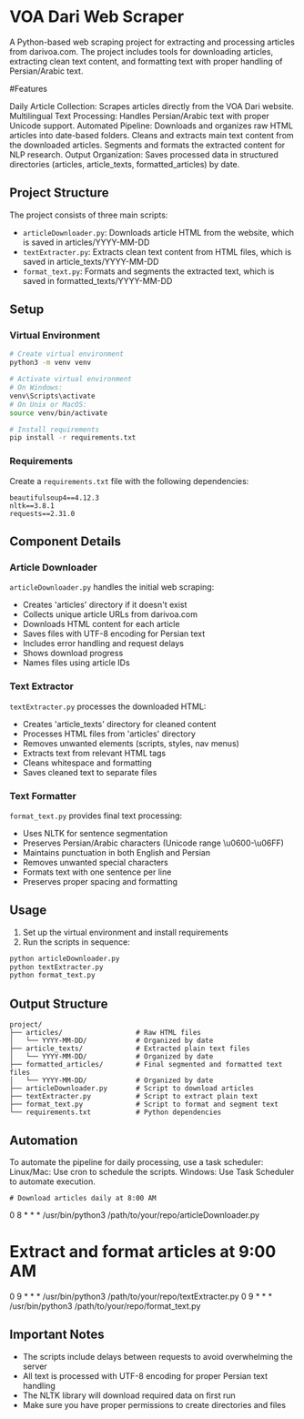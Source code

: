 # VOA Dari Web Scraper

A Python-based web scraping project for extracting and processing articles from darivoa.com. The project includes tools for downloading articles, extracting clean text content, and formatting text with proper handling of Persian/Arabic text.

#Features

Daily Article Collection: Scrapes articles directly from the VOA Dari website.
    Multilingual Text Processing: Handles Persian/Arabic text with proper Unicode support.
    Automated Pipeline:
        Downloads and organizes raw HTML articles into date-based folders.
        Cleans and extracts main text content from the downloaded articles.
        Segments and formats the extracted content for NLP research.
    Output Organization: Saves processed data in structured directories (articles, article_texts, formatted_articles) by date.




## Project Structure

The project consists of three main scripts:
- `articleDownloader.py`: Downloads article HTML from the website, which is saved in articles/YYYY-MM-DD
- `textExtracter.py`: Extracts clean text content from HTML files, which is saved in article_texts/YYYY-MM-DD
- `format_text.py`: Formats and segments the extracted text, which is saved in formatted_texts/YYYY-MM-DD

## Setup

### Virtual Environment
```bash
# Create virtual environment
python3 -m venv venv

# Activate virtual environment
# On Windows:
venv\Scripts\activate
# On Unix or MacOS:
source venv/bin/activate

# Install requirements
pip install -r requirements.txt
```

### Requirements
Create a `requirements.txt` file with the following dependencies:
```
beautifulsoup4==4.12.3
nltk==3.8.1
requests==2.31.0
```

## Component Details

### Article Downloader
`articleDownloader.py` handles the initial web scraping:
- Creates 'articles' directory if it doesn't exist
- Collects unique article URLs from darivoa.com
- Downloads HTML content for each article
- Saves files with UTF-8 encoding for Persian text
- Includes error handling and request delays
- Shows download progress
- Names files using article IDs

### Text Extractor
`textExtracter.py` processes the downloaded HTML:
- Creates 'article_texts' directory for cleaned content
- Processes HTML files from 'articles' directory
- Removes unwanted elements (scripts, styles, nav menus)
- Extracts text from relevant HTML tags
- Cleans whitespace and formatting
- Saves cleaned text to separate files

### Text Formatter
`format_text.py` provides final text processing:
- Uses NLTK for sentence segmentation
- Preserves Persian/Arabic characters (Unicode range \u0600-\u06FF)
- Maintains punctuation in both English and Persian
- Removes unwanted special characters
- Formats text with one sentence per line
- Preserves proper spacing and formatting

## Usage

1. Set up the virtual environment and install requirements
2. Run the scripts in sequence:
```bash
python articleDownloader.py
python textExtracter.py
python format_text.py
```

## Output Structure
```
project/
├── articles/                  # Raw HTML files
│   └── YYYY-MM-DD/            # Organized by date
├── article_texts/             # Extracted plain text files
│   └── YYYY-MM-DD/            # Organized by date
├── formatted_articles/        # Final segmented and formatted text files
│   └── YYYY-MM-DD/            # Organized by date
├── articleDownloader.py       # Script to download articles
├── textExtracter.py           # Script to extract plain text
├── format_text.py             # Script to format and segment text
└── requirements.txt           # Python dependencies
```

## Automation

To automate the pipeline for daily processing, use a task scheduler:
    Linux/Mac: Use cron to schedule the scripts.
    Windows: Use Task Scheduler to automate execution.

    # Download articles daily at 8:00 AM
0 8 * * * /usr/bin/python3 /path/to/your/repo/articleDownloader.py

# Extract and format articles at 9:00 AM
0 9 * * * /usr/bin/python3 /path/to/your/repo/textExtracter.py
0 9 * * * /usr/bin/python3 /path/to/your/repo/format_text.py

## Important Notes
- The scripts include delays between requests to avoid overwhelming the server
- All text is processed with UTF-8 encoding for proper Persian text handling
- The NLTK library will download required data on first run
- Make sure you have proper permissions to create directories and files
